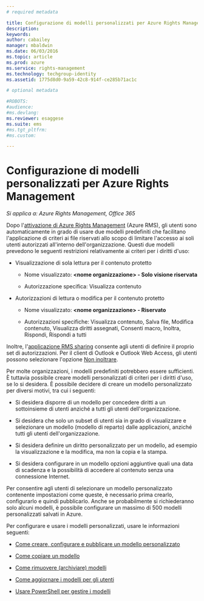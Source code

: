 ```yaml
---
# required metadata

title: Configurazione di modelli personalizzati per Azure Rights Management | Azure RMS
description:
keywords:
author: cabailey
manager: mbaldwin
ms.date: 06/03/2016
ms.topic: article
ms.prod: azure
ms.service: rights-management
ms.technology: techgroup-identity
ms.assetid: 1775d8d0-9a59-42c8-914f-ce285b71ac1c

# optional metadata

#ROBOTS:
#audience:
#ms.devlang:
ms.reviewer: esaggese
ms.suite: ems
#ms.tgt_pltfrm:
#ms.custom:

---
```


# Configurazione di modelli personalizzati per Azure Rights Management

*Si applica a: Azure Rights Management, Office 365*

Dopo l'[attivazione di Azure Rights Management](activate-service.md) (Azure RMS), gli utenti sono automaticamente in grado di usare due modelli predefiniti che facilitano l'applicazione di criteri ai file riservati allo scopo di limitare l'accesso ai soli utenti autorizzati all'interno dell'organizzazione. Questi due modelli prevedono le seguenti restrizioni relativamente ai criteri per i diritti d'uso:

-   Visualizzazione di sola lettura per il contenuto protetto

    -   Nome visualizzato: **&lt;nome organizzazione&gt; - Solo visione riservata**

    -   Autorizzazione specifica: Visualizza contenuto

-   Autorizzazioni di lettura o modifica per il contenuto protetto

    -   Nome visualizzato: **&lt;nome organizzazione&gt; - Riservato**

    -   Autorizzazioni specifiche: Visualizza contenuto, Salva file, Modifica contenuto, Visualizza diritti assegnati, Consenti macro, Inoltra, Rispondi, Rispondi a tutti

Inoltre, l'[applicazione RMS sharing](../rms-client/sharing-app-windows.md) consente agli utenti di definire il proprio set di autorizzazioni. Per il client di Outlook e Outlook Web Access, gli utenti possono selezionare l'opzione [Non inoltrare](../deploy-use/configure-usage-rights.md#do-not-forward-option-for-emails).

Per molte organizzazioni, i modelli predefiniti potrebbero essere sufficienti. È tuttavia possibile creare modelli personalizzati di criteri per i diritti d'uso, se lo si desidera. È possibile decidere di creare un modello personalizzato per diversi motivi, tra cui i seguenti:

-   Si desidera disporre di un modello per concedere diritti a un sottoinsieme di utenti anziché a tutti gli utenti dell'organizzazione.

-   Si desidera che solo un subset di utenti sia in grado di visualizzare e selezionare un modello (modello di reparto) dalle applicazioni, anziché tutti gli utenti dell'organizzazione.

-   Si desidera definire un diritto personalizzato per un modello, ad esempio la visualizzazione e la modifica, ma non la copia e la stampa.

-   Si desidera configurare in un modello opzioni aggiuntive quali una data di scadenza e la possibilità di accedere al contenuto senza una connessione Internet.

Per consentire agli utenti di selezionare un modello personalizzato contenente impostazioni come queste, è necessario prima crearlo, configurarlo e quindi pubblicarlo. Anche se probabilmente si richiederanno solo alcuni modelli, è possibile configurare un massimo di 500 modelli personalizzati salvati in Azure. 

Per configurare e usare i modelli personalizzati, usare le informazioni seguenti:

-   [Come creare, configurare e pubblicare un modello personalizzato](create-template.md)

-   [Come copiare un modello](copy-template.md)

-   [Come rimuovere (archiviare) modelli](remove-template.md)

-   [Come aggiornare i modelli per gli utenti](refresh-templates.md)

-   [Usare PowerShell per gestire i modelli](configure-templates-with-powershell.md)




<!--HONumber=Jun16_HO1-->


